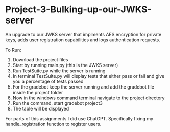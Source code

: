 # Project-3-Bulking-up-our-JWKS-server
An upgrade to our JWKS server that implments AES encryption for private keys, adds user registration capabilities and logs authentication requests.

To Run:
1. Download the project files
2. Start by running main.py (this is the JWKS server)
3. Run TestSuite.py while the server is running
4. In terminal TestSuite.py will display tests that either pass or fail and give you a percentage of tests passed
5. For the gradebot keep the server running and add the gradebot file inside the project folder
6. Now in the windows command terminal navigate to the project directory
7. Run the command, start gradebot project3
8. The table will be displayed

For parts of this assignments I did use ChatGPT. Specifically fixing my handle_registration function to register users.
